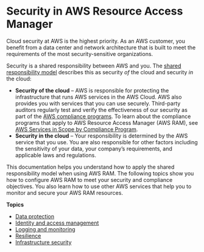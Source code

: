 # Security in AWS Resource Access Manager<a name="security"></a>

Cloud security at AWS is the highest priority\. As an AWS customer, you benefit from a data center and network architecture that is built to meet the requirements of the most security\-sensitive organizations\.

Security is a shared responsibility between AWS and you\. The [shared responsibility model](http://aws.amazon.com/compliance/shared-responsibility-model/) describes this as security *of* the cloud and security *in* the cloud:
+ **Security of the cloud** – AWS is responsible for protecting the infrastructure that runs AWS services in the AWS Cloud\. AWS also provides you with services that you can use securely\. Third\-party auditors regularly test and verify the effectiveness of our security as part of the [AWS compliance programs](http://aws.amazon.com/compliance/programs/)\. To learn about the compliance programs that apply to AWS Resource Access Manager \(AWS RAM\), see [AWS Services in Scope by Compliance Program](http://aws.amazon.com/compliance/services-in-scope/)\.
+ **Security in the cloud** – Your responsibility is determined by the AWS service that you use\. You are also responsible for other factors including the sensitivity of your data, your company’s requirements, and applicable laws and regulations\. 

This documentation helps you understand how to apply the shared responsibility model when using AWS RAM\. The following topics show you how to configure AWS RAM to meet your security and compliance objectives\. You also learn how to use other AWS services that help you to monitor and secure your AWS RAM resources\. 

**Topics**
+ [Data protection](data-protection.md)
+ [Identity and access management](control-access.md)
+ [Logging and monitoring](monitoring-overview.md)
+ [Resilience](disaster-recovery-resiliency.md)
+ [Infrastructure security](infrastructure-security.md)